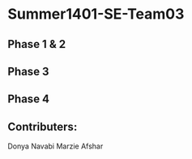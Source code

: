 # Summer1401-SE-Team03
## Phase 1 & 2
## Phase 3
## Phase 4
## Contributers:
Donya Navabi
Marzie Afshar

